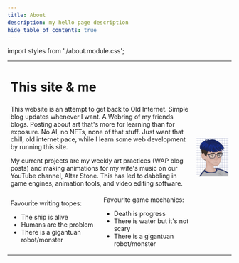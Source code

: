 ```yaml
---
title: About
description: my hello page description
hide_table_of_contents: true
---
```

import styles from './about.module.css';

<table className={styles.table}>
  <tr>
    <td colspan="2" className={styles.textbox}><h1>This site & me</h1></td>
    <td rowspan="3" className={styles.textbox}><img src= "/img/wap/wap-22.5.jpg"></img></td>
  </tr>
  <tr>
    <td colspan="2" className={styles.textbox}>This website is an attempt to get back to Old Internet. Simple blog updates whenever I want. A Webring of my friends blogs. Posting about art that's more for learning than for exposure. No AI, no NFTs, none of that stuff. Just want that chill, old internet pace, while I learn some web development by running this site. <p>My current projects are my weekly art practices (WAP blog posts) and making animations for my wife's music on our YouTube channel, Altar Stone. This has led to dabbling in game engines, animation tools, and video editing software.</p></td>
  </tr>
  <tr>
    <td className={styles.textbox}>Favourite writing tropes:   <ul><li>The ship is alive</li>  <li>Humans are the problem</li>  <li>There is a gigantuan robot/monster</li></ul></td>
    <td className={styles.textbox}>Favourite game mechanics: <ul><li>Death is progress</li>  <li>There is water but it's not scary</li>  <li>There is a gigantuan robot/monster</li></ul></td>
  </tr>
</table>
